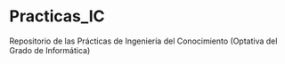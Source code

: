 # Practicas_IC
Repositorio de las Prácticas de Ingeniería del Conocimiento (Optativa del Grado de Informática)
